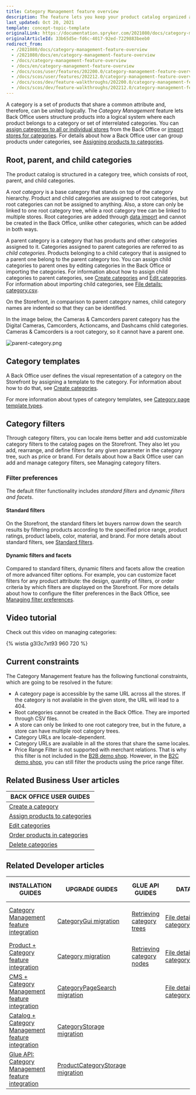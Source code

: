 ```yaml
---
title: Category Management feature overview
description: The feature lets you keep your product catalog organized and comprehensible for the customers who can easily navigate the storefront and search products quicker
last_updated: Oct 20, 2021
template: concept-topic-template
originalLink: https://documentation.spryker.com/2021080/docs/category-management-feature-overview
originalArticleId: 33b65d5e-fd6c-4017-92ed-7229883beeb0
redirect_from:
  - /2021080/docs/category-management-feature-overview
  - /2021080/docs/en/category-management-feature-overview
  - /docs/category-management-feature-overview
  - /docs/en/category-management-feature-overview
  - /docs/scos/user/features/202200.0/category-management-feature-overview.html
  - /docs/scos/user/features/202212.0/category-management-feature-overview.html
  - /docs/scos/dev/feature-walkthroughs/202200.0/category-management-feature-walkthrough.html
  - /docs/scos/dev/feature-walkthroughs/202212.0/category-management-feature-walkthrough.html
---
```


A category is a set of products that share a common attribute and, therefore, can be united logically. The *Category Management* feature lets Back Office users structure products into a logical system where each product belongs to a category or set of interrelated categories. You can [assign categories to all or individual stores](/docs/pbc/all/product-information-management/{{page.version}}/manage-in-the-back-office/category/assign-products-to-categories.html) from the Back Office or [import stores for categories](/docs/pbc/all/product-information-management/{{page.version}}/import-and-export-data/categories-data-import/file-details-category-store.csv.html). For details about how a Back Office user can group products under categories, see [Assigning products to categories](/docs/pbc/all/product-information-management/{{page.version}}/manage-in-the-back-office/category/assign-products-to-categories.html).

## Root, parent, and child categories

The product catalog is structured in a category tree, which consists of root, parent, and child categories.

A *root category* is a base category that stands on top of the category hierarchy. Product and child categories are assigned to root categories, but root categories can not be assigned to anything. Also, a store can only be linked to one root category tree, while a root category tree can be linked to multiple stores. Root categories are added through [data import](/docs/pbc/all/product-information-management/{{page.version}}/import-and-export-data/categories-data-import/file-details-category.csv.html) and cannot be created in the Back Office, unlike other categories, which can be added in both ways.

A parent category is a category that has products and other categories assigned to it. Categories assigned to parent categories are referred to as *child categories*. Products belonging to a child category that is assigned to a parent one belong to the parent category too. You can assign child categories to parent ones by editing categories in the Back Office or importing the categories. For information about how to assign child categories to parent categories, see [Create categories](/docs/pbc/all/product-information-management/{{page.version}}/manage-in-the-back-office/category/create-categories.html) and [Edit categories](/docs/pbc/all/product-information-management/{{page.version}}/manage-in-the-back-office/category/edit-categories.html). For information about importing child categories, see [File details: category.csv](/docs/pbc/all/product-information-management/{{page.version}}/import-and-export-data/categories-data-import/file-details-category.csv.html).

On the Storefront, in comparison to parent category names, child category names are indented so that they can be identified.

In the image below, the Cameras & Camcorders parent category has the Digital Cameras, Camcorders, Actioncams, and Dashcams child categories. Cameras & Camcorders is a root category, so it cannot have a parent one.

![parent-category.png](https://spryker.s3.eu-central-1.amazonaws.com/docs/Features/Catalog+Management/Category+Management/Category+Management+Feature+Overview/parent-category.png)


## Category templates

A Back Office user defines the visual representation of a category on the Storefront by assigning a template to the category. For information about how to do that, see [Create categories](/docs/pbc/all/product-information-management/{{page.version}}/manage-in-the-back-office/category/create-categories.html).

For more information about types of category templates, see [Category page template types](/docs/pbc/all/product-information-management/{{page.version}}/manage-in-the-back-office/category/create-categories.html#reference-information-template).

## Category filters

Through category filters, you can locale items better and add customizable category filters to the catalog pages on the Storefront. They also let you add, rearrange, and define filters for any given parameter in the category tree, such as price or brand. For details about how a Back Office user can add and manage category filters, see Managing category filters.

### Filter preferences

The default filter functionality includes *standard filters* and *dynamic filters and facets*.

#### Standard filters

On the Storefront, the standard filters let buyers narrow down the search results by filtering products according to the specified price range, product ratings, product labels, color, material, and brand. For more details about standard filters, see [Standard filters](/docs/scos/user/features/{{page.version}}/search-feature-overview/standard-filters-overview.html).

#### Dynamic filters and facets

Compared to standard filters, dynamic filters and facets allow the creation of more advanced filter options. For example, you can customize facet filters for any product attribute: the design, quantity of filters, or order criteria by which filters are displayed on the Storefront. For more details about how to configure the filter preferences in the Back Office, see [Managing filter preferences](/docs/scos/user/back-office-user-guides/{{page.version}}/merchandising/search-and-filters/managing-filter-preferences.html).

## Video tutorial
Check out this video on managing categories:

{% wistia g3l3c7xt93 960 720 %}

## Current constraints

The Category Management feature has the following functional constraints, which are going to be resolved in the future:

* A category page is accessible by the same URL across all the stores. If the category is not available in the given store, the URL will lead to a 404.
* Root categories cannot be created in the Back Office. They are imported through CSV files.
* A store can only be linked to one root category tree, but in the future, a store can have multiple root category trees.
* Category URLs are locale-dependent.
* Category URLs are available in all the stores that share the same locales.
* Price Range Filter is not supported with merchant relations. That is why this filter is not included in the [B2B demo shop](/docs/scos/user/intro-to-spryker/b2b-suite.html). However, in the [B2C demo shop](/docs/scos/user/intro-to-spryker/b2c-suite.html), you can still filter the products using the price range filter.

## Related Business User articles

|BACK OFFICE USER GUIDES|
|---|
| [Create a category](/docs/pbc/all/product-information-management/{{page.version}}/manage-in-the-back-office/category/create-categories.html) |
| [Assign products to categories](/docs/pbc/all/product-information-management/{{page.version}}/manage-in-the-back-office/category/assign-products-to-categories.html) |
| [Edit categories](/docs/pbc/all/product-information-management/{{page.version}}/manage-in-the-back-office/category/edit-categories.html) |
| [Order products in categories](/docs/pbc/all/product-information-management/{{page.version}}/manage-in-the-back-office/category/order-products-in-categories.html) |
| [Delete categories](/docs/pbc/all/product-information-management/{{page.version}}/manage-in-the-back-office/category/delete-categories.html) |


## Related Developer articles

| INSTALLATION GUIDES | UPGRADE GUIDES| GLUE API GUIDES  | DATA IMPORT | TUTORIALS AND HOWTOS |
|---------|---------|---------|---------|---------|
| [Category Management feature integration](/docs/pbc/all/product-information-management/{{page.version}}/install-and-upgrade/install-features/install-the-category-management-feature.html) | [CategoryGui migration](/docs/pbc/all/product-information-management/{{page.version}}/install-and-upgrade/upgrade-modules/upgrade-the-categorygui-module.html)| [Retrieving category trees](/docs/pbc/all/product-information-management/{{page.version}}/manage-using-glue-api/categories/glue-api-retrieve-category-trees.html)  | [File details: category.csv](/docs/pbc/all/product-information-management/{{page.version}}/import-and-export-data/categories-data-import/file-details-category.csv.html)  | [HowTo: Manage a big number of categories](/docs/pbc/all/product-information-management/{{page.version}}/tutorials-and-howtos/howto-manage-a-big-number-of-categories.html)  |
| [Product + Category feature integration](/docs/pbc/all/product-information-management/{{page.version}}/install-and-upgrade/install-features/install-the-product-category-feature.html)  | [Category migration](/docs/pbc/all/product-information-management/{{page.version}}/install-and-upgrade/upgrade-modules/upgrade-the-category-module.html) | [Retrieving category nodes](/docs/pbc/all/product-information-management/{{page.version}}/manage-using-glue-api/categories/glue-api-retrieve-category-nodes.html) | [File details: category_template.csv](/docs/pbc/all/product-information-management/{{page.version}}/import-and-export-data/categories-data-import/file-details-category-template.csv.html)  |   |
| [CMS + Category Management feature integration](/docs/pbc/all/product-information-management/{{page.version}}/install-and-upgrade/install-features/install-the-cms-category-management-feature.html)  | [CategoryPageSearch migration](/docs/pbc/all/product-information-management/{{page.version}}/install-and-upgrade/upgrade-modules/upgrade-the-categorypagesearch-module.html) |  | [File details: category_store.csv](/docs/pbc/all/product-information-management/{{page.version}}/import-and-export-data/categories-data-import/file-details-category-store.csv.html) |   |
| [Catalog + Category Management feature integration](/docs/pbc/all/product-information-management/{{page.version}}/install-and-upgrade/install-features/install-the-catalog-category-management-feature.html) | [CategoryStorage migration](/docs/pbc/all/product-information-management/{{page.version}}/install-and-upgrade/upgrade-modules/upgrade-the-categorystorage-module.html) |   |   |   |
| [Glue API: Category Management feature integration](/docs/pbc/all/product-information-management/{{page.version}}/install-and-upgrade/install-glue-api/install-the-category-management-glue-api.html) | [ProductCategoryStorage migration](/docs/pbc/all/product-information-management/{{page.version}}/install-and-upgrade/upgrade-modules/upgrade-the-productcategorystorage-module.html) |   |   |   |
